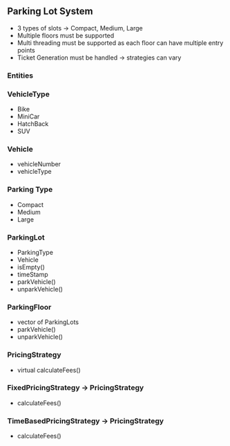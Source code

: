 ## Parking Lot System

 - 3 types of slots -> Compact, Medium, Large
 - Multiple floors must be supported
 - Multi threading must be supported as each floor can have multiple entry points
 - Ticket Generation must be handled -> strategies can vary


### Entities

### VehicleType
 - Bike
 - MiniCar
 - HatchBack
 - SUV

### Vehicle
 - vehicleNumber
 - vehicleType

### Parking Type
 - Compact
 - Medium
 - Large

### ParkingLot
 - ParkingType
 - Vehicle
 - isEmpty()
 - timeStamp
 - parkVehicle()
 - unparkVehicle()

### ParkingFloor
 - vector of ParkingLots
 - parkVehicle()
 - unparkVehicle()

### PricingStrategy
 - virtual calculateFees()

### FixedPricingStrategy -> PricingStrategy
 - calculateFees()

### TimeBasedPricingStrategy -> PricingStrategy
- calculateFees()


